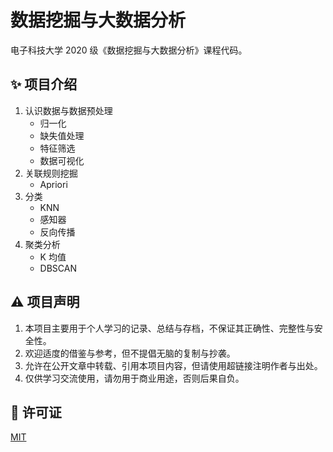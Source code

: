 # 数据挖掘与大数据分析

电子科技大学 2020 级《数据挖掘与大数据分析》课程代码。

## ✨ 项目介绍

1. 认识数据与数据预处理
    - 归一化
    - 缺失值处理
    - 特征筛选
    - 数据可视化
2. 关联规则挖掘
    - Apriori
3. 分类
    - KNN
    - 感知器
    - 反向传播
4. 聚类分析
    - K 均值
    - DBSCAN

## ⚠️ 项目声明

1. 本项目主要用于个人学习的记录、总结与存档，不保证其正确性、完整性与安全性。
2. 欢迎适度的借鉴与参考，但不提倡无脑的复制与抄袭。
3. 允许在公开文章中转载、引用本项目内容，但请使用超链接注明作者与出处。
4. 仅供学习交流使用，请勿用于商业用途，否则后果自负。

## 📜 许可证

[MIT](LICENSE)
